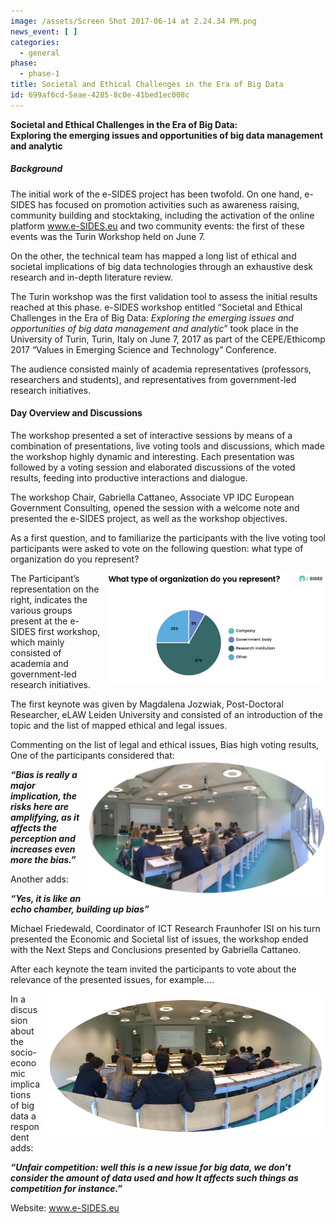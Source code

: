 ```yaml
---
image: /assets/Screen Shot 2017-06-14 at 2.24.34 PM.png
news_event: [ ]
categories:
  - general
phase:
  - phase-1
title: Societal and Ethical Challenges in the Era of Big Data
id: 699af6cd-5eae-4285-8c0e-41bed1ec008c
---
```

<p><strong>Societal and Ethical Challenges in the Era of Big Data:<br>Exploring the emerging issues and opportunities of big data management and analytic</strong>
</p>
<h5>Background</h5>
<p>The initial work of the e-SIDES project has been twofold. On one hand, e-SIDES has focused on promotion activities such as awareness raising, community building and stocktaking, including the activation of the online platform <a href="http://www.e-SIDES.eu">www.e-SIDES.eu</a> and two community events: the first of these events was the Turin Workshop held on June 7.
</p>
<p>On the other, the technical team has mapped a long list of ethical and societal implications of big data technologies through an exhaustive desk research and in-depth literature review.
</p>
<p>The Turin workshop was the first validation tool to assess the initial results reached at this phase. e-SIDES workshop entitled “Societal and Ethical Challenges in the Era of Big Data: <i>Exploring the emerging issues and opportunities of big data management and analytic</i>” took place in the University of Turin, Turin, Italy on June 7, 2017 as part of the CEPE/Ethicomp 2017 “Values in Emerging Science and Technology” Conference.
</p>
<p>The audience consisted mainly of academia representatives (professors, researchers and students), and representatives from government-led research initiatives.
</p>
<h4>Day Overview and Discussions
</h4>
<p>The workshop presented a set of interactive sessions by means of a combination of presentations, live voting tools and discussions, which made the workshop highly dynamic and interesting. Each presentation was followed by a voting session and elaborated discussions of the voted results, feeding into productive interactions and dialogue.
</p>
<p>The workshop Chair, Gabriella Cattaneo, Associate VP IDC European Government Consulting, opened the session with a welcome note and presented the e-SIDES project, as well as the workshop objectives.
</p>
<p>As a first question, and to familiarize the participants with the live voting tool participants were asked to vote on the following question: what type of organization do you represent?
</p>
<p><img src="/assets/newsevents/Screen Shot 2017-06-14 at 2.30.12 PM.png" alt="" width="350" height="177" style="float: right; width: 350px; height: 177px; margin: 0px 0px 10px 10px;">
</p>
<p>The Participant’s representation on the right, indicates the various groups present at the e-SIDES first workshop, which mainly consisted of academia and government-led research initiatives.
</p>
<p>The first keynote was given by Magdalena Jozwiak, Post-Doctoral Researcher, eLAW Leiden University and consisted of an introduction of the topic and the list of mapped ethical and legal issues.
</p>
<p> Commenting on the list of legal and ethical issues, Bias high voting results, One of the participants <img src="/assets/newsevents/Screen Shot 2017-06-14 at 2.25.06 PM.png" alt="" width="380" height="218" style="float: right; width: 380px; height: 218px; margin: 0px 0px 10px 10px;">considered that:
</p>
<p><strong><i>“Bias is really a major implication, the risks here are amplifying, as it affects the perception and increases even more the bias.”</i></strong>
</p>
<p>Another adds:
</p>
<p><strong><i>“Yes, it is like an echo chamber, building up bias”</i></strong>
</p>
<p>Michael Friedewald, Coordinator of ICT Research Fraunhofer ISI on his turn presented the Economic and Societal list of issues, the workshop ended with the Next Steps and Conclusions presented by Gabriella Cattaneo.
</p>
<p>After each keynote the team invited the participants to vote about the relevance of the presented issues, for example….
</p>
<p><img src="/assets/newsevents/Screen Shot 2017-06-14 at 2.25.17 PM.png" alt="" width="447" height="226" style="float: right; width: 447px; height: 226px; margin: 0px 0px 10px 10px;">In a discussion about the socio-economic implications of big data a respondent adds:
</p>
<p><strong><i>“Unfair competition: well this is a new issue for big data, we don’t consider the amount of data used and how It affects such things as competition for instance.”</i></strong>
</p>
<p>Website: <a href="http://www.e-SIDES.eu">www.e-SIDES.eu</a>
</p>